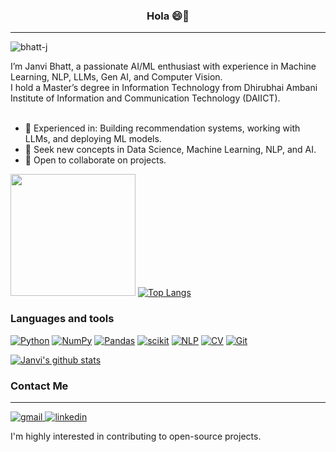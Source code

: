 ### <b><p align="center" font="40">Hola 😄👋</p></b>
<hr>

<!-- <img src="https://raw.githubusercontent.com/MartinHeinz/MartinHeinz/master/wave.gif" alt="wave" height="30" width="45"  /> -->

<!--
**bhatt-j/bhatt-j** is a ✨ _special_ ✨ repository because its `README.md` (this file) appears on your GitHub profile.

Here are some ideas to get you started:

- 🔭 I’m currently working on ...
- 🌱 I’m currently learning ...
- 👯 I’m looking to collaborate on ...
- 🤔 I’m looking for help with ...
- 💬 Ask me about ...
- 📫 How to reach me: ...
- 😄 Pronouns: ...
- ⚡ Fun fact: ...
-->
<p align="left"> <img src="https://komarev.com/ghpvc/?username=bhatt-j&label=Profile%20views&color=e70413&style=flat" alt="bhatt-j" /> </p>
I’m Janvi Bhatt, a passionate AI/ML enthusiast with experience in Machine Learning, NLP, LLMs, Gen AI, and Computer Vision. <br> I hold a Master’s degree in Information Technology from Dhirubhai Ambani Institute of Information and Communication Technology (DAIICT). <br><br>

<!-- - 🌱 I’m currently learning Algorithms, Data Structure, competitive Programming  --> 
- 🚀 Experienced in: Building recommendation systems, working with LLMs, and deploying ML models.
- 🤔 Seek new concepts in Data Science, Machine Learning, NLP, and AI.
- 👯 Open to collaborate on projects.

<!-- - 😄 I like to work on <b>open source projects.</b>-->

<img src = "https://media.tenor.com/images/7db4eaa3e47272c8e58ee018fc390b7d/tenor.gif" height="195" width="200" border-radius = "20"> [![Top Langs](https://github-readme-stats.vercel.app/api/top-langs/?username=bhatt-j&langs_count=8&layout=compact)](https://github.com/bhatt-j/github-readme-stats)

### Languages and tools

<a href="#"><img alt="Python" src="https://img.shields.io/badge/Python-14354C.svg?logo=python&logoColor=white"></a>
<a href="#"><img alt="NumPy" src="https://img.shields.io/badge/-NumPy-blue"></a>
<a href="#"><img alt="Pandas" src="https://img.shields.io/badge/-Pandas-lightgrey"></a>
<a href="#"><img alt="scikit" src="https://img.shields.io/badge/-Scikit%20--%20learn-yellowgreen"></a>
<a href="#"><img alt="NLP" src="https://img.shields.io/badge/-NLP-blueviolet"></a>
<a href="#"><img alt="CV" src="https://img.shields.io/badge/-OpenCV-informational"></a>
<a href="#"><img alt="Git" src="https://img.shields.io/badge/Git-F05033.svg?logo=git&logoColor=white"></a>

[![Janvi's github stats](https://github-readme-stats.vercel.app/api?username=bhatt-j)](https://github.com/bhatt-j/github-readme-stats)<!-- <img src = "https://github-readme-stats.vercel.app/api?username=bhatt-j&&show_icons=true&title_color=ffffff&icon_color=bb2acf&text_color=daf7dc&bg_color=151515">--> 
### <p font="40"><b>Contact Me  </b> 
<hr>
<a href="mailto:jb.janvibhatt@gmail.com"><img src="https://img.icons8.com/doodle/96/000000/gmail-new.png" title="gmail"> <a href="www.linkedin.com/in/janvi-bhatt"><img src="https://img.icons8.com/doodle/96/000000/linkedin-circled.png" title="linkedin"></a>

I'm highly interested in contributing to open-source projects. </p>

<!--<img src = "https://camo.githubusercontent.com/7018777cd031c1a5ba760566df83dd51d90790b2a5d9db7389f6b2ffab0d3b21/68747470733a2f2f6769746875622d726561646d652d73747265616b2d73746174732e6865726f6b756170702e636f6d2f3f757365723d73756d626131303126">-->

<!-- <a href="https://github.com/bhatt-j/MuzTalk">
  <img align="center" src="https://github-readme-stats.vercel.app/api/pin/?username=bhatt-j&repo=MuzTalk" />
</a> -->
<!-- <a href="https://github.com/anuraghazra/convoychat">
  <img align="center" src="https://github-readme-stats.vercel.app/api/pin/?username=anuraghazra&repo=convoychat" />
</a> -->

